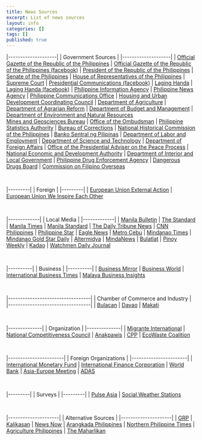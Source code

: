 ```yaml
---
title: News Sources
excerpt: List of news sources
layout: info
categories: []
tags: []
published: true
---
```


|--------------------|
| Government Sources |
|--------------------|
| [Official Gazette of the Republic of the Philippines](http://www.gov.ph/)
| [Official Gazette of the Republic of the Philippines (facebook)](https://www.facebook.com/govph)
| [President of the Republic of the Philippines](http://www.president.gov.ph/)
| [Senate of the Philippines](http://www.senate.gov.ph/)
| [House of Representatives of the Philippines](http://www.congress.gov.ph/)
| [Supreme Court](http://sc.judiciary.gov.ph/)
| [Presidential Communications (facebook)](https://www.facebook.com/presidentialcom)
| [Laging Handa](http://www.gov.ph/laginghanda/)
| [Laging Handa (facebook)](http://www.facebook.com/LagingHandaPHL)
| [Philippine Information Agency](http://news.pia.gov.ph/)
| [Philippine News Agency](http://www.pna.gov.ph/index.php)
| [Philippine Communications Office](http://news.pia.gov.ph/)
| [Housing and Urban Development Coordinating Council](http://www.hudcc.gov.ph/)
| [Department of Agriculture](http://www.dar.gov.ph/)
| [Department of Agrarian Reform](http://www.dar.gov.ph/)
| [Department of Budget and Management](http://www.dbm.gov.ph/)
| [Department of Environment and Natural Resources](http://www.denr.gov.ph/)<br/>[Mines and Geosciences Bureau](http://www.mgb.gov.ph/)
| [Office of the Ombudsman](http://www.ombudsman.gov.ph/)
| [Philippine Statistics Authority](http://psa.gov.ph/)
| [Bureau of Corrections](http://www.bucor.gov.ph/)
| [National Historical Commission of the Philippines](http://nhcp.gov.ph/)
| [Banko Sentral ng Pilipinas](http://www.bsp.gov.ph/)
| [Department of Labor and Employment](http://www.dole.gov.ph/)
| [Department of Science and Technology](http://www.dost.gov.ph/)
| [Department of Foreign Affairs](http://dfa.gov.ph/)
| [Office of the Presidential Adviser on the Peace Process](http://www.opapp.gov.ph/)
| [National Economic and Development Authority](http://www.neda.gov.ph/)
| [Department of Interior and Local Government](http://dilg.gov.ph/)
| [Philippine Drug Enforcement Agency](http://pdea.gov.ph/)
| [Dangerous Drugs Board](http://www.ddb.gov.ph/)
| [Commission on Filipino Overseas](http://www.cfo.gov.ph/index.php)

&nbsp;

|---------|
| Foreign |
|---------|
| [European Union External Action](https://eeas.europa.eu/delegations/philippines_en)
| [European Union We Inspire Each Other](http://www.weinspireeachother.eu/)

&nbsp;

|-------------|
| Local Media |
|-------------|
| [Manila Bulletin](http://www.mb.com.ph/)
| [The Standard](http://thestandard.com.ph/)
| [Manila Times](http://www.manilatimes.net/)
| [Manila Standard](http://thestandard.com.ph/)
| [The Daily Tribune News](http://www.tribune.net.ph/)
| [CNN Philippines](http://cnnphilippines.com/)
| [Philippine Star](http://www.philstar.com/)
| [Eagle News](http://www.eaglenews.ph/)
| [Metro Cebu](http://metrocebu.com.ph/)
| [Mindanao Times](http://mindanaotimes.net/)
| [Mindanao Gold Star Daily](http://mindanaogoldstardaily.com/)
| [Altermidya](http://www.altermidya.net/)
| [MindaNews](http://www.mindanews.com/)
| [Bulatlat](http://bulatlat.com/main/)
| [Pinoy Weekly](http://pinoyweekly.org/)
| [Kadao](http://kodao.org/)
| [Watchmen Daily Journal](http://www.watchmendaily.com/)

&nbsp;

|----------|
| Business |
|----------|
| [Business Mirror](http://www.businessmirror.com.ph/)
| [Business World](http://www.bworldonline.com/)
| [International Business Times](http://www.ibtimes.com/)
| [Malaya Business Insights](http://www.malaya.com.ph/)

&nbsp;

|----------------------------------|
| Chamber of Commerce and Industry |
|----------------------------------|
| [Bulacan](http://bulacanchamber.ph/)
| [Davao](http://davaochamber.com/)
| [Makati](http://www.makatichamber.com/)

&nbsp;

|--------------|
| Organization |
|--------------|
| [Migrante International](https://migranteinternational.org/)
| [National Competitiveness Council](http://www.competitive.org.ph/)
| [Anakpawis](http://www.anakpawis.net/)
| [CPP](http://www.cpp.ph/)
| [EcoWaste Coalition](http://ecowastecoalition.blogspot.com/)

&nbsp;

|-----------------------|
| Foreign Organizations |
|-----------------------|
| [International Monetary Fund](http://www.imf.org/external/index.htm)
| [International Finance Corporation](http://www.ifc.org/)
| [World Bank](http://www.worldbank.org/)
| [Asia-Europe Meeting](http://www.aseminfoboard.org/)
| [ADAS](http://www.adas.ph/)

&nbsp;

|---------|
| Surveys |
|---------|
| [Pulse Asia](http://www.pulseasia.ph/)
| [Social Weather Stations](http://www.sws.org.ph/)

&nbsp;

|---------------------|
| Alternative Sources |
|---------------------|
| [GRP](http://www.getrealphilippines.com/blog/)
| [Kalikasan](http://www.kalikasan.net/)
| [News Now](http://www.newsnow.ph/)
| [Arangkada Philippines](http://www.investphilippines.info/)
| [Northern Philippine Times](http://northphiltimes.blogspot.com/)
| [Agriculture Philippines](http://www.agricultureph.com/)
| [The Maharlikan](http://themaharlikan.info/)